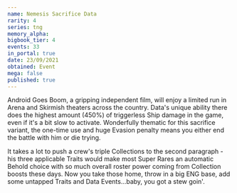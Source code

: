 ```yaml
---
name: Nemesis Sacrifice Data
rarity: 4
series: tng
memory_alpha:
bigbook_tier: 4
events: 33
in_portal: true
date: 23/09/2021
obtained: Event
mega: false
published: true
---
```


Android Goes Boom, a gripping independent film, will enjoy a limited run in Arena and Skirmish theaters across the country. Data's unique ability there does the highest amount (450%) of triggerless Ship damage in the game, even if it's a bit slow to activate. Wonderfully thematic for this sacrifice variant, the one-time use and huge Evasion penalty means you either end the battle with him or die trying. 

It takes a lot to push a crew's triple Collections to the second paragraph - his three applicable Traits would make most Super Rares an automatic Behold choice with so much overall roster power coming from Collection boosts these days. Now you take those home, throw in a big ENG base, add some untapped Traits and Data Events...baby, you got a stew goin'.
